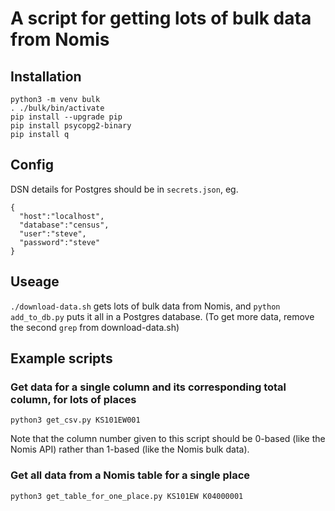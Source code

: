 # A script for getting lots of bulk data from Nomis

## Installation

```
python3 -m venv bulk
. ./bulk/bin/activate
pip install --upgrade pip
pip install psycopg2-binary
pip install q
```

## Config

DSN details for Postgres should be in `secrets.json`, eg.

```
{
  "host":"localhost",
  "database":"census",
  "user":"steve",
  "password":"steve"
}
```

## Useage

`./download-data.sh` gets lots of bulk data from Nomis, and `python add_to_db.py` puts it all in a Postgres database.
(To get more data, remove the second `grep` from download-data.sh)

## Example scripts

### Get data for a single column and its corresponding total column, for lots of places

```
python3 get_csv.py KS101EW001
```

Note that the column number given to this script should be 0-based (like the Nomis API)
rather than 1-based (like the Nomis bulk data).

### Get all data from a Nomis table for a single place

```
python3 get_table_for_one_place.py KS101EW K04000001
```
